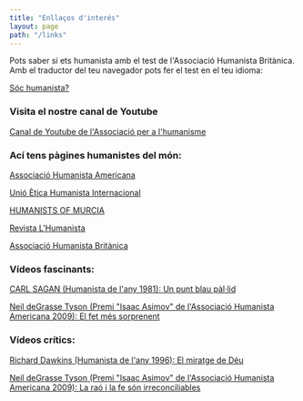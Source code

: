 ```yaml
---
title: "Enllaços d'interés"
layout: page
path: "/links"
---
```


Pots saber si ets humanista amb el test de l'Associació Humanista Britànica. Amb el traductor del teu navegador pots fer el test en el teu idioma:

   <a href="https://humanism.org.uk/humanism/how-humanist-are-you/" target="_blank">Sóc humanista?</a>

### Visita el nostre canal de Youtube

   <a href="https://www.youtube.com/channel/UCg1t1lowlmYEtyEYdQUK6tw" target="_blank">Canal de Youtube de l'Associació per a l'humanisme</a>

### Ací tens pàgines humanistes del món:

   <a href="https://americanhumanist.org/" target="_blank">Associació Humanista Americana</a>

   <a href="http://iheu.org/" target="_blank">Unió Ètica Humanista Internacional</a>

   <a href="http://humanists.bolnuevo.com/" target="_blank">HUMANISTS OF MURCIA</a>

   <a href="https://thehumanist.com/" target="_blank">Revista L'Humanista</a>

   <a href="https://humanism.org.uk/" target="_blank">Associació Humanista Britànica</a>

### Vídeos fascinants:

   <a href="https://www.youtube.com/watch?v=juhFnXCNQMI" target="_blank">CARL SAGAN (Humanista de l'any 1981): Un punt blau pàl·lid</a>

   <a href="https://www.youtube.com/watch?v=hnIaPQq2rME" target="_blank">Neil deGrasse Tyson (Premi "Isaac Asimov" de l'Associació Humanista Americana 2009): El fet més sorprenent</a>

### Vídeos crítics:

   <a href="https://www.youtube.com/watch?v=zCKzXfInW3U" target="_blank">Richard Dawkins (Humanista de l'any 1996): El miratge de Déu</a>  

   <a href="https://www.youtube.com/watch?v=NWkXBoQudws" target="_blank">Neil deGrasse Tyson (Premi "Isaac Asimov" de l'Associació Humanista Americana 2009): La raó i la fe són irreconciliables</a>
